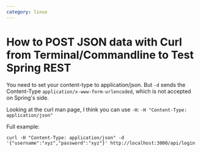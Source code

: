 ```yaml
---
category: linux
---
```

# How to POST JSON data with Curl from Terminal/Commandline to Test Spring REST

You need to set your content-type to application/json. But `-d` sends the Content-Type `application/x-www-form-urlencoded`, which is not accepted on Spring's side.

Looking at the curl man page, I think you can use `-H`:
`-H "Content-Type: application/json"`

Full example:
```
curl -H "Content-Type: application/json" -d '{"username":"xyz","password":"xyz"}' http://localhost:3000/api/login
```
